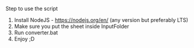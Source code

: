 Step to use the script

1. Install NodeJS - https://nodejs.org/en/ (any version but preferably LTS)
2. Make sure you put the sheet inside InputFolder
3. Run converter.bat
4. Enjoy ;D
